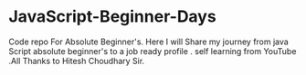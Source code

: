 # JavaScript-Beginner-Days
Code repo For Absolute Beginner's. Here I will Share my journey from java Script absolute beginner's to a job ready profile . self learning from YouTube .All Thanks to Hitesh Choudhary Sir.
